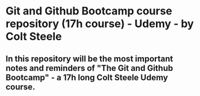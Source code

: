 # Git and Github Bootcamp course repository (17h course) - Udemy - by Colt Steele

## In this repository will be the most important notes and reminders of "The Git and Github Bootcamp" - a 17h long Colt Steele Udemy course. 